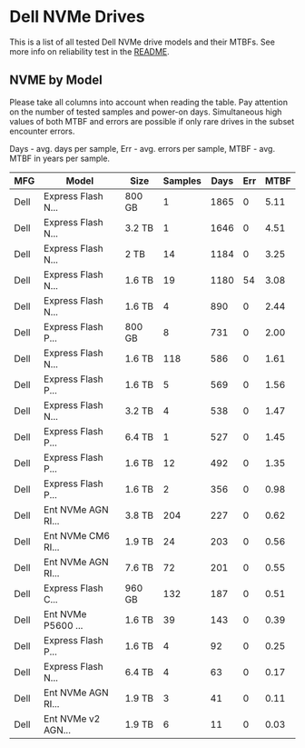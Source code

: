 Dell NVMe Drives
================

This is a list of all tested Dell NVMe drive models and their MTBFs. See more
info on reliability test in the [README](https://github.com/linuxhw/EnterpriseDrive).

NVME by Model
------------

Please take all columns into account when reading the table. Pay attention on the
number of tested samples and power-on days. Simultaneous high values of both MTBF
and errors are possible if only rare drives in the subset encounter errors.

Days - avg. days per sample,
Err  - avg. errors per sample,
MTBF - avg. MTBF in years per sample.

| MFG       | Model              | Size   | Samples | Days  | Err   | MTBF |
|-----------|--------------------|--------|---------|-------|-------|------|
| Dell      | Express Flash N... | 800 GB | 1       | 1865  | 0     | 5.11   |
| Dell      | Express Flash N... | 3.2 TB | 1       | 1646  | 0     | 4.51   |
| Dell      | Express Flash N... | 2 TB   | 14      | 1184  | 0     | 3.25   |
| Dell      | Express Flash N... | 1.6 TB | 19      | 1180  | 54    | 3.08   |
| Dell      | Express Flash N... | 1.6 TB | 4       | 890   | 0     | 2.44   |
| Dell      | Express Flash P... | 800 GB | 8       | 731   | 0     | 2.00   |
| Dell      | Express Flash N... | 1.6 TB | 118     | 586   | 0     | 1.61   |
| Dell      | Express Flash P... | 1.6 TB | 5       | 569   | 0     | 1.56   |
| Dell      | Express Flash N... | 3.2 TB | 4       | 538   | 0     | 1.47   |
| Dell      | Express Flash P... | 6.4 TB | 1       | 527   | 0     | 1.45   |
| Dell      | Express Flash P... | 1.6 TB | 12      | 492   | 0     | 1.35   |
| Dell      | Express Flash P... | 1.6 TB | 2       | 356   | 0     | 0.98   |
| Dell      | Ent NVMe AGN RI... | 3.8 TB | 204     | 227   | 0     | 0.62   |
| Dell      | Ent NVMe CM6 RI... | 1.9 TB | 24      | 203   | 0     | 0.56   |
| Dell      | Ent NVMe AGN RI... | 7.6 TB | 72      | 201   | 0     | 0.55   |
| Dell      | Express Flash C... | 960 GB | 132     | 187   | 0     | 0.51   |
| Dell      | Ent NVMe P5600 ... | 1.6 TB | 39      | 143   | 0     | 0.39   |
| Dell      | Express Flash P... | 1.6 TB | 4       | 92    | 0     | 0.25   |
| Dell      | Express Flash N... | 6.4 TB | 4       | 63    | 0     | 0.17   |
| Dell      | Ent NVMe AGN RI... | 1.9 TB | 3       | 41    | 0     | 0.11   |
| Dell      | Ent NVMe v2 AGN... | 1.9 TB | 6       | 11    | 0     | 0.03   |
